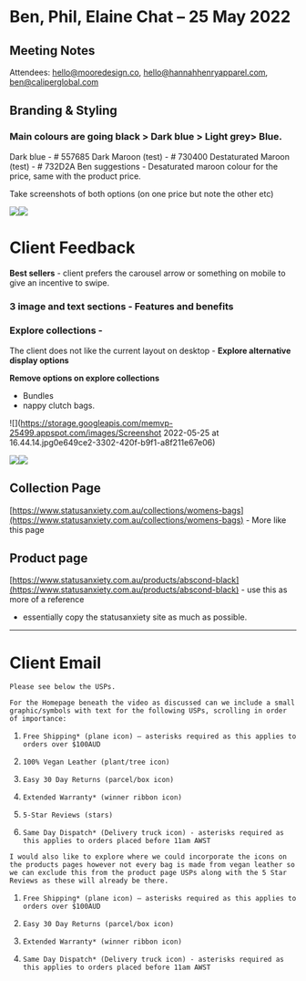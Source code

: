 
# Ben, Phil, Elaine Chat – 25 May 2022

## Meeting Notes
Attendees: hello@mooredesign.co, hello@hannahhenryapparel.com, ben@caliperglobal.com

## Branding & Styling

### **Main colours are going black > Dark blue > Light grey> Blue.**

Dark blue - # 557685
Dark Maroon (test) - # 730400
Destaturated Maroon (test) - # 732D2A
Ben suggestions - Desaturated maroon colour for the price, same with the product price.

Take screenshots of both options (on one price but note the other etc)

![](https://images.amplenote.com/1c02ccfc-dc2f-11ec-b2cd-9abeb6de1996/f3c74b30-3714-49c5-a98f-0c540765685f.jpg)![](https://images.amplenote.com/1c02ccfc-dc2f-11ec-b2cd-9abeb6de1996/4aba8d94-b9b4-4b5c-843b-4c164662dba3.jpg)

# Client Feedback

**Best sellers** - client prefers the carousel arrow or something on mobile to give an incentive to swipe.

### **3 image and text sections** - Features and benefits

### **Explore collections** -

The client does not like the current layout on desktop - **Explore alternative display options**

**Remove options on explore collections**

-   Bundles
-   nappy clutch bags.

![](https://storage.googleapis.com/memvp-25499.appspot.com/images/Screenshot 2022-05-25 at 16.44.14.jpg0e649ce2-3302-420f-b9f1-a8f211e67e06)

![](https://images.amplenote.com/1c02ccfc-dc2f-11ec-b2cd-9abeb6de1996/edfa91d1-3b22-45de-9fdd-e7e56a91d256.jpg)![](https://images.amplenote.com/1c02ccfc-dc2f-11ec-b2cd-9abeb6de1996/9ca50421-3475-40f2-aea8-0484c0707e1c.jpg)

## Collection Page

[https://www.statusanxiety.com.au/collections/womens-bags](https://www.statusanxiety.com.au/collections/womens-bags) - More like this page

## Product page

[https://www.statusanxiety.com.au/products/abscond-black](https://www.statusanxiety.com.au/products/abscond-black) - use this as more of a reference

-   essentially copy the statusanxiety site as much as possible.

---

# Client Email

```
Please see below the USPs.
```

```
For the Homepage beneath the video as discussed can we include a small graphic/symbols with text for the following USPs, scrolling in order of importance:
```

1.  ```
    Free Shipping* (plane icon) – asterisks required as this applies to orders over $100AUD
    ```
    
2.  ```
    100% Vegan Leather (plant/tree icon)
    ```
    
3.  ```
    Easy 30 Day Returns (parcel/box icon)
    ```
    
4.  ```
    Extended Warranty* (winner ribbon icon)
    ```
    
5.  ```
    5-Star Reviews (stars)
    ```
    
6.  ```
    Same Day Dispatch* (Delivery truck icon) - asterisks required as this applies to orders placed before 11am AWST
    ```
    

```
I would also like to explore where we could incorporate the icons on the products pages however not every bag is made from vegan leather so we can exclude this from the product page USPs along with the 5 Star Reviews as these will already be there.
```

1.  ```
    Free Shipping* (plane icon) – asterisks required as this applies to orders over $100AUD
    ```
    
2.  ```
    Easy 30 Day Returns (parcel/box icon)
    ```
    
3.  ```
    Extended Warranty* (winner ribbon icon)
    ```
    
4.  ```
    Same Day Dispatch* (Delivery truck icon) - asterisks required as this applies to orders placed before 11am AWST
    ```